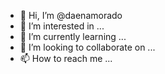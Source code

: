 - 👋 Hi, I’m @daenamorado
- 👀 I’m interested in ...
- 🌱 I’m currently learning ...
- 💞️ I’m looking to collaborate on ...
- 📫 How to reach me ...

<!---
daenamorado/daenamorado is a ✨ special ✨ repository because its `README.md` (this file) appears on your GitHub profile.
You can click the Preview link to take a look at your changes.
--->
